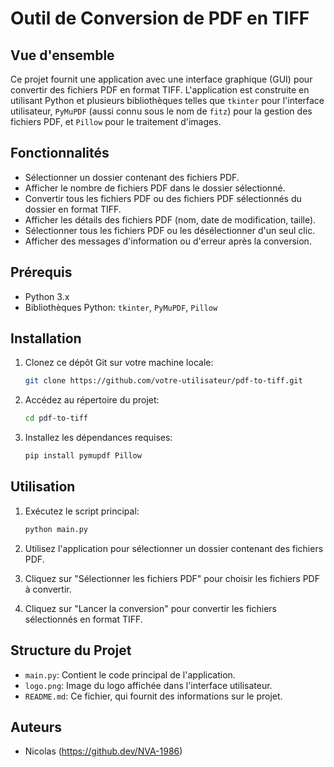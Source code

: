 # Outil de Conversion de PDF en TIFF

## Vue d'ensemble

Ce projet fournit une application avec une interface graphique (GUI) pour convertir des fichiers PDF en format TIFF. L'application est construite en utilisant Python et plusieurs bibliothèques telles que `tkinter` pour l'interface utilisateur, `PyMuPDF` (aussi connu sous le nom de `fitz`) pour la gestion des fichiers PDF, et `Pillow` pour le traitement d'images.

## Fonctionnalités

- Sélectionner un dossier contenant des fichiers PDF.
- Afficher le nombre de fichiers PDF dans le dossier sélectionné.
- Convertir tous les fichiers PDF ou des fichiers PDF sélectionnés du dossier en format TIFF.
- Afficher les détails des fichiers PDF (nom, date de modification, taille).
- Sélectionner tous les fichiers PDF ou les désélectionner d'un seul clic.
- Afficher des messages d'information ou d'erreur après la conversion.

## Prérequis

- Python 3.x
- Bibliothèques Python: `tkinter`, `PyMuPDF`, `Pillow`

## Installation

1. Clonez ce dépôt Git sur votre machine locale:
    ```bash
    git clone https://github.com/votre-utilisateur/pdf-to-tiff.git
    ```

2. Accédez au répertoire du projet:
    ```bash
    cd pdf-to-tiff
    ```

3. Installez les dépendances requises:
    ```bash
    pip install pymupdf Pillow
    ```

## Utilisation

1. Exécutez le script principal:
    ```bash
    python main.py
    ```

2. Utilisez l'application pour sélectionner un dossier contenant des fichiers PDF.

3. Cliquez sur "Sélectionner les fichiers PDF" pour choisir les fichiers PDF à convertir.

4. Cliquez sur "Lancer la conversion" pour convertir les fichiers sélectionnés en format TIFF.

## Structure du Projet

- `main.py`: Contient le code principal de l'application.
- `logo.png`: Image du logo affichée dans l'interface utilisateur.
- `README.md`: Ce fichier, qui fournit des informations sur le projet.

## Auteurs

- Nicolas (https://github.dev/NVA-1986)